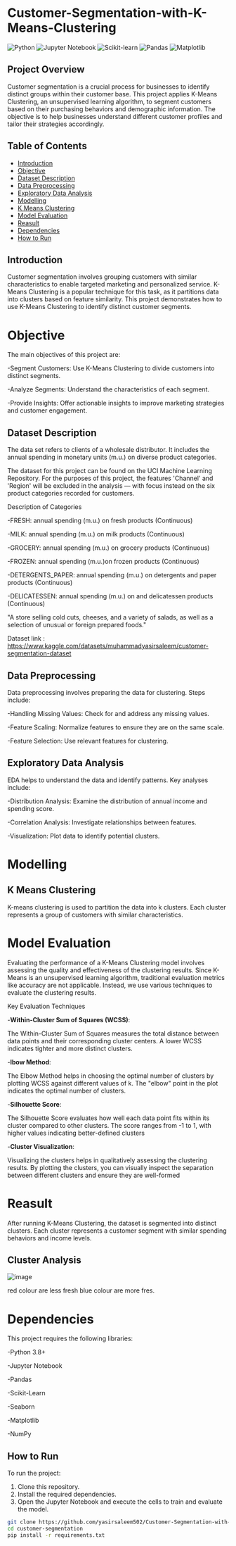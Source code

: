 # Customer-Segmentation-with-K-Means-Clustering

![Python](https://img.shields.io/badge/Python-3.8+-green)
![Jupyter Notebook](https://img.shields.io/badge/Tools-Jupyter%20Notebook-orange)
![Scikit-learn](https://img.shields.io/badge/Library-Scikit--learn-blue)
![Pandas](https://img.shields.io/badge/Library-Pandas-yellow)
![Matplotlib](https://img.shields.io/badge/Library-Matplotlib-lightblue)

## Project Overview

Customer segmentation is a crucial process for businesses to identify distinct groups within their customer base. This project applies K-Means Clustering, an unsupervised learning algorithm, to segment customers based on their purchasing behaviors and demographic information. The objective is to help businesses understand different customer profiles and tailor their strategies accordingly.

## Table of Contents

- [Introduction](#introduction)
- [Objective](#objective)
- [Dataset Description](#dataset-description)
- [Data Preprocessing](#data-preprocessing)
- [Exploratory Data Analysis](#exploratory-data-analysis)
- [Modelling](#modelling)
- [K Means Clustering](#k-means-clustering)
- [Model Evaluation](#model-evaluation)
- [Reasult](#reasult)
- [Dependencies](#dependencies)
- [How to Run](#how-to-run)

## Introduction

Customer segmentation involves grouping customers with similar characteristics to enable targeted marketing and personalized service. K-Means Clustering is a popular technique for this task, as it partitions data into clusters based on feature similarity. This project demonstrates how to use K-Means Clustering to identify distinct customer segments.

# Objective
The main objectives of this project are:

-Segment Customers: Use K-Means Clustering to divide customers into distinct segments.

-Analyze Segments: Understand the characteristics of each segment.

-Provide Insights: Offer actionable insights to improve marketing strategies and customer engagement.

## Dataset Description

The data set refers to clients of a wholesale distributor. It includes the annual spending in monetary units (m.u.) on diverse product categories.

The dataset for this project can be found on the UCI Machine Learning Repository. For the purposes of this project, the features 'Channel' and 'Region' will be excluded in the analysis — with focus instead on the six product categories recorded for customers.

Description of Categories

-FRESH:                           annual spending (m.u.) on fresh products (Continuous)

-MILK:                            annual spending (m.u.) on milk products (Continuous)

-GROCERY:                         annual spending (m.u.) on grocery products (Continuous)

-FROZEN:                          annual spending (m.u.)on frozen products (Continuous)

-DETERGENTS_PAPER:                annual spending (m.u.) on detergents and paper products (Continuous)

-DELICATESSEN:                      annual spending (m.u.) on and delicatessen products (Continuous)


"A store selling cold cuts, cheeses, and a variety of salads, as well as a selection of unusual or foreign prepared foods."

Dataset link : https://www.kaggle.com/datasets/muhammadyasirsaleem/customer-segmentation-dataset

## Data Preprocessing

Data preprocessing involves preparing the data for clustering. Steps include:

-Handling Missing Values: Check for and address any missing values.

-Feature Scaling: Normalize features to ensure they are on the same scale.

-Feature Selection: Use relevant features for clustering.


## Exploratory Data Analysis

EDA helps to understand the data and identify patterns. Key analyses include:

-Distribution Analysis: Examine the distribution of annual income and spending score.

-Correlation Analysis: Investigate relationships between features.

-Visualization: Plot data to identify potential clusters.


# Modelling

## K Means Clustering
K-means clustering is used to partition the data into k clusters. Each cluster represents a group of customers with similar characteristics.

# Model Evaluation
Evaluating the performance of a K-Means Clustering model involves assessing the quality and effectiveness of the clustering results. Since K-Means is an unsupervised learning algorithm, traditional evaluation metrics like accuracy are not applicable. Instead, we use various techniques to evaluate the clustering results.

Key Evaluation Techniques

-**Within-Cluster Sum of Squares (WCSS)**:

The Within-Cluster Sum of Squares measures the total distance between data points and their corresponding cluster centers. A lower WCSS indicates tighter and more distinct clusters.


-**lbow Method**:

The Elbow Method helps in choosing the optimal number of clusters by plotting WCSS against different values of k. The "elbow" point in the plot indicates the optimal number of clusters.


-**Silhouette Score**:

The Silhouette Score evaluates how well each data point fits within its cluster compared to other clusters. The score ranges from -1 to 1, with higher values indicating better-defined clusters


-**Cluster Visualization**:

Visualizing the clusters helps in qualitatively assessing the clustering results. By plotting the clusters, you can visually inspect the separation between different clusters and ensure they are well-formed

# Reasult

After running K-Means Clustering, the dataset is segmented into distinct clusters. Each cluster represents a customer segment with similar spending behaviors and income levels.

## Cluster Analysis

![image](https://github.com/user-attachments/assets/44afad2c-ce06-4ebd-9ae3-139631dc7f55)

red colour are less fresh blue colour are more fres.


# Dependencies
This project requires the following libraries:

-Python 3.8+

-Jupyter Notebook

-Pandas

-Scikit-Learn

-Seaborn

-Matplotlib

-NumPy


## How to Run

To run the project:
1. Clone this repository.
2. Install the required dependencies.
3. Open the Jupyter Notebook and execute the cells to train and evaluate the model.

```bash
git clone https://github.com/yasirsaleem502/Customer-Segmentation-with-K-Means-Clustering.git
cd customer-segmentation
pip install -r requirements.txt

